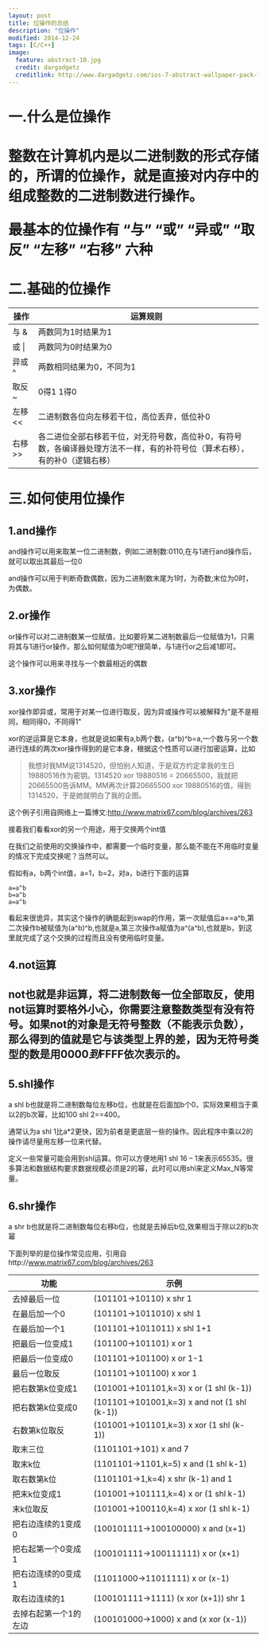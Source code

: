 ```yaml
---
layout: post
title: 位操作的总结
description: "位操作"
modified: 2014-12-24
tags: [C/C++]
image:
  feature: abstract-10.jpg
  credit: dargadgetz
  creditlink: http://www.dargadgetz.com/ios-7-abstract-wallpaper-pack-for-iphone-5-and-ipod-touch-retina/
---
```

<h1>一.什么是位操作<h1>

<p>整数在计算机内是以二进制数的形式存储的，所谓的位操作，就是直接对内存中的组成整数的二进制数进行操作。

最基本的位操作有 “与” “或” “异或” “取反” “左移” “右移” 六种</p>

<h1>二.基础的位操作</h1>

操作 | 运算规则
---|---
与 & | 两数同为1时结果为1
或 \| | 两数同为0时结果为0
异或 ^|  两数相同结果为0，不同为1
取反 ~| 0得1 1得0
左移 << |二进制数各位向左移若干位，高位丢弃，低位补0
右移 >> |各二进位全部右移若干位，对无符号数，高位补0，有符号数，各编译器处理方法不一样，有的补符号位（算术右移），有的补0（逻辑右移）

<h1>三.如何使用位操作</h1>

<h2>1.and操作</h2>

and操作可以用来取某一位二进制数，例如二进制数:0110,在与1进行and操作后，就可以取出其最后一位0

and操作可以用于判断奇数偶数，因为二进制数末尾为1时，为奇数;末位为0时，为偶数。

<h2>2.or操作</h2>

or操作可以对二进制数某一位赋值，比如要将某二进制数最后一位赋值为1，只需将其与1进行or操作，那么如何赋值为0呢?很简单，与1进行or之后减1即可。

这个操作可以用来寻找与一个数最相近的偶数

<h2>3.xor操作</h2>

xor操作即异或，常用于对某一位进行取反，因为异或操作可以被解释为"是不是相同，相同得0，不同得1"

xor的逆运算是它本身，也就是说如果有a,b两个数，(a^b)^b=a,一个数与另一个数进行连续的两次xor操作得到的是它本身，根据这个性质可以进行加密运算，比如

> 我想对我MM说1314520，但怕别人知道，于是双方约定拿我的生日19880516作为密钥。1314520 xor 19880516 = 20665500，我就把20665500告诉MM。MM再次计算20665500 xor 19880516的值，得到1314520，于是她就明白了我的企图。

这个例子引用自网络上一篇博文:http://www.matrix67.com/blog/archives/263

接着我们看看xor的另一个用途，用于交换两个int值

在我们之前使用的交换操作中，都需要一个临时变量，那么能不能在不用临时变量的情况下完成交换呢？当然可以。

假如有a，b两个int值，a=1，b=2，对a，b进行下面的运算

```
a=a^b
b=a^b
a=a^b
```
看起来很诡异，其实这个操作的确能起到swap的作用，第一次赋值后a==a^b,第二次操作b被赋值为(a^b)^b,也就是a,第三次操作a赋值为a^(a^b),也就是b，到这里就完成了这个交换的过程而且没有使用临时变量。

<h2>4.not运算<h2>

not也就是非运算，将二进制数每一位全部取反，使用not运算时要格外小心，你需要注意整数类型有没有符号。如果not的对象是无符号整数（不能表示负数），那么得到的值就是它与该类型上界的差，因为无符号类型的数是用$0000到$FFFF依次表示的。

<h2>5.shl操作</h2>

a shl b也就是将二进制数每位左移b位，也就是在后面加b个0，实际效果相当于乘以2的b次幂，比如100 shl 2==400。

通常认为a shl 1比a*2更快，因为前者是更底层一些的操作。因此程序中乘以2的操作请尽量用左移一位来代替。

定义一些常量可能会用到shl运算。你可以方便地用1 shl 16 – 1来表示65535。很多算法和数据结构要求数据规模必须是2的幂，此时可以用shl来定义Max_N等常量。

<h2>6.shr操作</h2>

a shr b也就是将二进制数每位右移b位，也就是去掉后b位,效果相当于除以2的b次幂


下面列举的是位操作常见应用，引用自http://www.matrix67.com/blog/archives/263

功能  | 示例 
---|---
去掉最后一位          | (101101->10110)            x shr 1
在最后加一个0         | (101101->1011010)          x shl 1
在最后加一个1         | (101101->1011011)          x shl 1+1
把最后一位变成1       | (101100->101101)           x or 1
把最后一位变成0       | (101101->101100)           x or 1-1
最后一位取反          | (101101->101100)           x xor 1
把右数第k位变成1      | (101001->101101,k=3)       x or (1 shl (k-1))
把右数第k位变成0      | (101101->101001,k=3)       x and not (1 shl (k-1))
右数第k位取反         | (101001->101101,k=3)       x xor (1 shl (k-1))
取末三位              | (1101101->101)             x and 7
取末k位               | (1101101->1101,k=5)        x and (1 shl k-1)
取右数第k位           | (1101101->1,k=4)           x shr (k-1) and 1
把末k位变成1          | (101001->101111,k=4)       x or (1 shl k-1)
末k位取反             | (101001->100110,k=4)       x xor (1 shl k-1)
把右边连续的1变成0    | (100101111->100100000)     x and (x+1)
把右起第一个0变成1    | (100101111->100111111)     x or (x+1)
把右边连续的0变成1    | (11011000->11011111)       x or (x-1)
取右边连续的1         | (100101111->1111)          (x xor (x+1)) shr 1
去掉右起第一个1的左边 | (100101000->1000)          x and (x xor (x-1))

